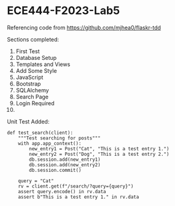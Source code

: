 # ECE444-F2023-Lab5

Referencing code from https://github.com/mjhea0/flaskr-tdd

Sections completed:
1. First Test
2. Database Setup
3. Templates and Views
4. Add Some Style
5. JavaScript
6. Bootstrap
7. SQLAlchemy
8. Search Page
9. Login Required
10. 

Unit Test Added:
```
def test_search(client):
    """Test searching for posts"""
    with app.app_context():
        new_entry1 = Post("Cat", "This is a test entry 1.")
        new_entry2 = Post("Dog", "This is a test entry 2.")
        db.session.add(new_entry1)
        db.session.add(new_entry2)
        db.session.commit()

    query = "Cat"
    rv = client.get(f"/search/?query={query}")
    assert query.encode() in rv.data
    assert b"This is a test entry 1." in rv.data
```